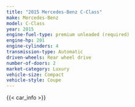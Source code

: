 ```yaml
---
title: "2015 Mercedes-Benz C-Class"
make: Mercedes-Benz
model: C-Class
year: 2015
engine-fuel-type: premium unleaded (required)
engine-hp: 201
engine-cylinders: 4
transmission-type: Automatic
driven-wheels: Rear wheel drive
number-of-doors: 2
market-category: Luxury
vehicle-size: Compact
vehicle-style: Coupe
---
```


{{< car_info >}}

